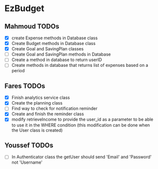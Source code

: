 # EzBudget

## Mahmoud TODOs
- [x] create Expense methods in Database class
- [x] Create Budget methods in Database class
- [x] Create Goal and SavingPlan classes
- [ ] Create Goal and SavingPlan methods in Database
- [ ] Create a method in database to return userID
- [ ] Create methods in database that returns list of expenses based on a period
## Fares TODOs
- [x] Finish analytics service class
- [x] Create the planning class
- [ ] Find way to check for notification reminder
- [x] Create and finish the reminder class
- [x] modify retrieveIncome to provide the user_id as a parameter to be able to use it in the WHERE condition (this modification can be done when the User class is created)
## Youssef TODOs
- [ ] In Authenticator class the getUser should send 'Email' and 'Password' not 'Username'
